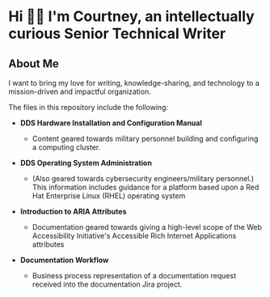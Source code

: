 # Hi 👋🏾 I'm Courtney, an intellectually curious Senior Technical Writer

## About Me

I want to bring my love for writing, knowledge-sharing, and technology to a mission-driven and impactful organization.

The files in this repository include the following:

* **DDS Hardware Installation and Configuration Manual**
    * Content geared towards military personnel building and configuring a computing cluster.

* **DDS Operating System Administration**
    * (Also geared towards cybersecurity engineers/military personnel.) This information includes guidance for a platform based upon a Red Hat Enterprise Linux (RHEL) operating system
* **Introduction to ARIA Attributes**

    * Documentation geared towards giving a high-level scope of the Web Accessibility Initiative's Accessible Rich Internet Applications attributes

* **Documentation Workflow**
    * Business process representation of a documentation request received into the documentation Jira project.

